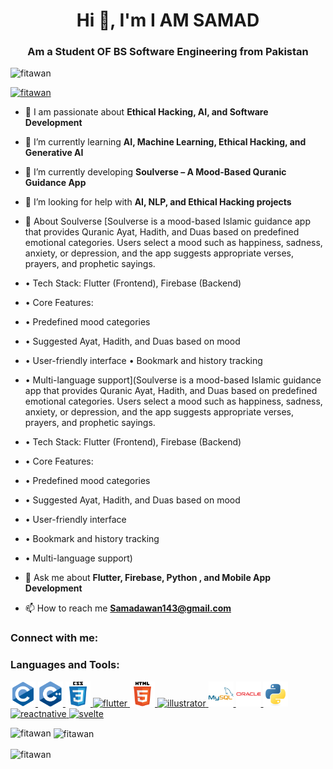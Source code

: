 <h1 align="center">Hi 👋, I'm I AM SAMAD</h1>
<h3 align="center">Am a Student OF BS Software Engineering from Pakistan</h3>

<p align="left"> <img src="https://komarev.com/ghpvc/?username=fitawan&label=Profile%20views&color=0e75b6&style=flat" alt="fitawan" /> </p>

<p align="left"> <a href="https://github.com/ryo-ma/github-profile-trophy"><img src="https://github-profile-trophy.vercel.app/?username=fitawan" alt="fitawan" /></a> </p>

- 🔭 I am passionate about **Ethical Hacking, AI, and Software Development**

- 🌱 I’m currently learning **AI, Machine Learning, Ethical Hacking, and Generative AI**

- 👯 I’m currently developing **Soulverse – A Mood-Based Quranic Guidance App**

- 🤝 I’m looking for help with **AI, NLP, and Ethical Hacking projects**

- 📝 About Soulverse [Soulverse is a mood-based Islamic guidance app that provides Quranic Ayat, Hadith, and Duas based on predefined emotional categories. Users select a mood such as happiness, sadness, anxiety, or depression, and the app suggests appropriate verses, prayers, and prophetic sayings.
-  • Tech Stack: Flutter (Frontend), Firebase (Backend)
-  • Core Features:
-  • Predefined mood categories
-  • Suggested Ayat, Hadith, and Duas based on mood
-  • User-friendly interface • Bookmark and history tracking
-   • Multi-language support](Soulverse is a mood-based Islamic guidance app that provides Quranic Ayat, Hadith, and Duas based on predefined emotional categories. Users select a mood such as happiness, sadness, anxiety, or depression, and the app suggests appropriate verses, prayers, and prophetic sayings.
-    • Tech Stack: Flutter (Frontend), Firebase (Backend)
- • Core Features:
-  • Predefined mood categories
-   • Suggested Ayat, Hadith, and Duas based on mood
-  • User-friendly interface
-   • Bookmark and history tracking
-   • Multi-language support)

- 💬 Ask me about **Flutter, Firebase, Python , and Mobile App Development**

- 📫 How to reach me **Samadawan143@gmail.com**

<h3 align="left">Connect with me:</h3>
<p align="left">
</p>

<h3 align="left">Languages and Tools:</h3>
<p align="left"> <a href="https://www.cprogramming.com/" target="_blank" rel="noreferrer"> <img src="https://raw.githubusercontent.com/devicons/devicon/master/icons/c/c-original.svg" alt="c" width="40" height="40"/> </a> <a href="https://www.w3schools.com/cpp/" target="_blank" rel="noreferrer"> <img src="https://raw.githubusercontent.com/devicons/devicon/master/icons/cplusplus/cplusplus-original.svg" alt="cplusplus" width="40" height="40"/> </a> <a href="https://www.w3schools.com/css/" target="_blank" rel="noreferrer"> <img src="https://raw.githubusercontent.com/devicons/devicon/master/icons/css3/css3-original-wordmark.svg" alt="css3" width="40" height="40"/> </a> <a href="https://flutter.dev" target="_blank" rel="noreferrer"> <img src="https://www.vectorlogo.zone/logos/flutterio/flutterio-icon.svg" alt="flutter" width="40" height="40"/> </a> <a href="https://www.w3.org/html/" target="_blank" rel="noreferrer"> <img src="https://raw.githubusercontent.com/devicons/devicon/master/icons/html5/html5-original-wordmark.svg" alt="html5" width="40" height="40"/> </a> <a href="https://www.adobe.com/in/products/illustrator.html" target="_blank" rel="noreferrer"> <img src="https://www.vectorlogo.zone/logos/adobe_illustrator/adobe_illustrator-icon.svg" alt="illustrator" width="40" height="40"/> </a> <a href="https://www.mysql.com/" target="_blank" rel="noreferrer"> <img src="https://raw.githubusercontent.com/devicons/devicon/master/icons/mysql/mysql-original-wordmark.svg" alt="mysql" width="40" height="40"/> </a> <a href="https://www.oracle.com/" target="_blank" rel="noreferrer"> <img src="https://raw.githubusercontent.com/devicons/devicon/master/icons/oracle/oracle-original.svg" alt="oracle" width="40" height="40"/> </a> <a href="https://www.python.org" target="_blank" rel="noreferrer"> <img src="https://raw.githubusercontent.com/devicons/devicon/master/icons/python/python-original.svg" alt="python" width="40" height="40"/> </a> <a href="https://reactnative.dev/" target="_blank" rel="noreferrer"> <img src="https://reactnative.dev/img/header_logo.svg" alt="reactnative" width="40" height="40"/> </a> <a href="https://svelte.dev" target="_blank" rel="noreferrer"> <img src="https://upload.wikimedia.org/wikipedia/commons/1/1b/Svelte_Logo.svg" alt="svelte" width="40" height="40"/> </a> </p>

<p><img align="left" src="https://github-readme-stats.vercel.app/api/top-langs?username=fitawan&show_icons=true&locale=en&layout=compact" alt="fitawan" /></p>

<p>&nbsp;<img align="center" src="https://github-readme-stats.vercel.app/api?username=fitawan&show_icons=true&locale=en" alt="fitawan" /></p>

<p><img align="center" src="https://github-readme-streak-stats.herokuapp.com/?user=fitawan&" alt="fitawan" /></p>
